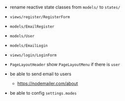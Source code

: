 - rename reactive state classes from `models/` to `states/`

- `views/register/RegisterForm`
- `models/EmailRegister`
- `models/User`
- `models/EmailLogin`
- `views/login/LoginForm`
- `PageLayoutHeader` show `PageLayoutMenu` if there is `user`
- be able to send email to users
  - https://nodemailer.com/about
- be able to config `settings.modes`
